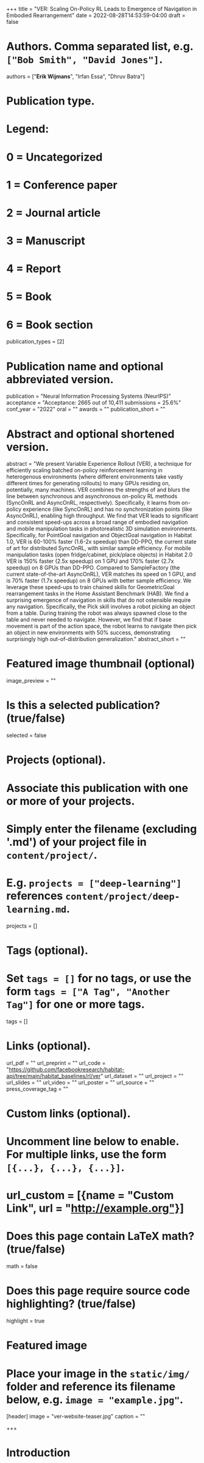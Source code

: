 +++
title = "VER: Scaling On-Policy RL Leads to Emergence of Navigation in Embodied Rearrangement"
date = 2022-08-28T14:53:59-04:00
draft = false

# Authors. Comma separated list, e.g. `["Bob Smith", "David Jones"]`.
authors = ["**Erik Wijmans**", "Irfan Essa", "Dhruv Batra"]

# Publication type.
# Legend:
# 0 = Uncategorized
# 1 = Conference paper
# 2 = Journal article
# 3 = Manuscript
# 4 = Report
# 5 = Book
# 6 = Book section
publication_types = [2]

# Publication name and optional abbreviated version.
publication = "Neural Information Processing Systems (NeurIPS)"
acceptance = "Acceptance: 2665 out of 10,411 submissions = 25.6%"
conf_year = "2022"
oral = ""
awards = ""
publication_short = ""


# Abstract and optional shortened version.
abstract = "We present Variable Experience Rollout (VER), a technique for efficiently scaling batched on-policy reinforcement learning in heterogenous environments (where different environments take vastly different times for generating rollouts) to many GPUs residing on, potentially, many machines. VER combines the strengths of and blurs the line between synchronous and asynchronous on-policy RL methods (SyncOnRL and AsyncOnRL, respectively). Specifically, it learns from on-policy experience (like SyncOnRL) and has no synchronization points (like AsyncOnRL), enabling high throughput. We find that VER leads to significant and consistent speed-ups across a broad range of embodied navigation and mobile manipulation tasks in photorealistic 3D simulation environments. Specifically, for PointGoal navigation and ObjectGoal navigation in Habitat 1.0, VER is 60-100% faster (1.6-2x speedup) than DD-PPO, the current state of art for distributed SyncOnRL, with similar sample efficiency. For mobile manipulation tasks (open fridge/cabinet, pick/place objects) in Habitat 2.0 VER is 150% faster (2.5x speedup) on 1 GPU and 170% faster (2.7x speedup) on 8 GPUs than DD-PPO. Compared to SampleFactory (the current state-of-the-art AsyncOnRL), VER matches its speed on 1 GPU, and is 70% faster (1.7x speedup) on 8 GPUs with better sample efficiency. We leverage these speed-ups to train chained skills for GeometricGoal rearrangement tasks in the Home Assistant Benchmark (HAB). We find a surprising emergence of navigation in skills that do not ostensible require any navigation. Specifically, the Pick skill involves a robot picking an object from a table. During training the robot was always spawned close to the table and never needed to navigate. However, we find that if base movement is part of the action space, the robot learns to navigate then pick an object in new environments with 50% success, demonstrating surprisingly high out-of-distribution generalization."
abstract_short = ""

# Featured image thumbnail (optional)
image_preview = ""

# Is this a selected publication? (true/false)
selected = false

# Projects (optional).
#   Associate this publication with one or more of your projects.
#   Simply enter the filename (excluding '.md') of your project file in `content/project/`.
#   E.g. `projects = ["deep-learning"]` references `content/project/deep-learning.md`.
projects = []

# Tags (optional).
#   Set `tags = []` for no tags, or use the form `tags = ["A Tag", "Another Tag"]` for one or more tags.
tags = []

# Links (optional).
url_pdf = ""
url_preprint = ""
url_code = "https://github.com/facebookresearch/habitat-api/tree/main/habitat_baselines/rl/ver"
url_dataset = ""
url_project = ""
url_slides = ""
url_video = ""
url_poster = ""
url_source = ""
press_coverage_tag = ""

# Custom links (optional).
#   Uncomment line below to enable. For multiple links, use the form `[{...}, {...}, {...}]`.
# url_custom = [{name = "Custom Link", url = "http://example.org"}]

# Does this page contain LaTeX math? (true/false)
math = false

# Does this page require source code highlighting? (true/false)
highlight = true

# Featured image
# Place your image in the `static/img/` folder and reference its filename below, e.g. `image = "example.jpg"`.
[header]
image = "ver-website-teaser.jpg"
caption = ""

+++

# Introduction


